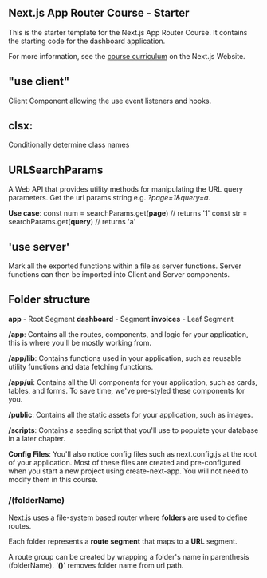 ## Next.js App Router Course - Starter

This is the starter template for the Next.js App Router Course. It contains the starting code for the dashboard application.

For more information, see the [course curriculum](https://nextjs.org/learn) on the Next.js Website.

## "use client"

Client Component allowing the use event listeners and hooks.

## clsx:

Conditionally determine class names

## URLSearchParams

A Web API that provides utility methods for manipulating the URL query parameters.
Get the url params string e.g. _?page=1&query=a_.

**Use case**:
const num = searchParams.get(**page**) // returns '1'
const str = searchParams.get(**query**) // returns 'a'

## 'use server'

Mark all the exported functions within a file as server functions. Server functions can then be imported into Client and Server components.

## Folder structure

**app** - Root Segment
**dashboard** - Segment
**invoices** - Leaf Segment

**/app**: Contains all the routes, components, and logic for your application, this is where you'll be mostly working from.

**/app/lib**: Contains functions used in your application, such as reusable utility functions and data fetching functions.

**/app/ui**: Contains all the UI components for your application, such as cards, tables, and forms. To save time, we've pre-styled these components for you.

**/public**: Contains all the static assets for your application, such as images.

**/scripts**: Contains a seeding script that you'll use to populate your database in a later chapter.

**Config Files**: You'll also notice config files such as next.config.js at the root of your application. Most of these files are created and pre-configured when you start a new project using create-next-app. You will not need to modify them in this course.

### /(folderName)

Next.js uses a file-system based router where **folders** are used to define routes.

Each folder represents a **route segment** that maps to a **URL** segment.

A route group can be created by wrapping a folder's name in parenthesis (folderName).
'**()**' removes folder name from url path.
